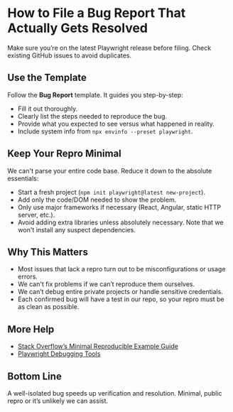 # How to File a Bug Report That Actually Gets Resolved

Make sure you’re on the latest Playwright release before filing. Check existing GitHub issues to avoid duplicates.

## Use the Template

Follow the **Bug Report** template. It guides you step-by-step:

- Fill it out thoroughly.
- Clearly list the steps needed to reproduce the bug.
- Provide what you expected to see versus what happened in reality.
- Include system info from `npx envinfo --preset playwright`.

## Keep Your Repro Minimal

We can't parse your entire code base. Reduce it down to the absolute essentials:

- Start a fresh project (`npm init playwright@latest new-project`).
- Add only the code/DOM needed to show the problem.
- Only use major frameworks if necessary (React, Angular, static HTTP server, etc.).
- Avoid adding extra libraries unless absolutely necessary. Note that we won't install any suspect dependencies.

## Why This Matters
- Most issues that lack a repro turn out to be misconfigurations or usage errors.
- We can't fix problems if we can’t reproduce them ourselves.
- We can’t debug entire private projects or handle sensitive credentials.
- Each confirmed bug will have a test in our repo, so your repro must be as clean as possible.

## More Help

- [Stack Overflow’s Minimal Reproducible Example Guide](https://stackoverflow.com/help/minimal-reproducible-example)
- [Playwright Debugging Tools](https://playwright.dev/docs/debug)

## Bottom Line
A well-isolated bug speeds up verification and resolution. Minimal, public repro or it’s unlikely we can assist.
